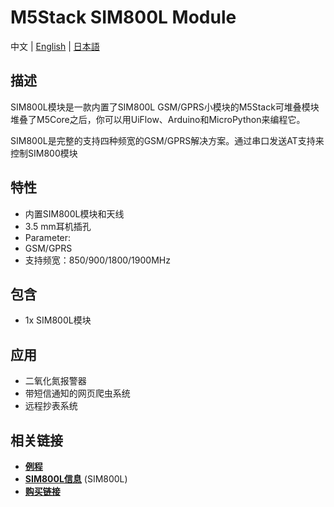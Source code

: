 # M5Stack SIM800L Module

中文 | [English](/en/product_documents/modules/module_sim800) | [日本語](ja/product_documents/modules/module_sim800)

## 描述

SIM800L模块是一款内置了SIM800L GSM/GPRS小模块的M5Stack可堆叠模块堆叠了M5Core之后，你可以用UiFlow、Arduino和MicroPython来编程它。

SIM800L是完整的支持四种频宽的GSM/GPRS解决方案。通过串口发送AT支持来控制SIM800模块

## 特性

-  内置SIM800L模块和天线
-  3.5 mm耳机插孔
-  Parameter:
-  GSM/GPRS
-  支持频宽：850/900/1800/1900MHz

## 包含

-  1x SIM800L模块

## 应用

-  二氧化氮报警器
-  带短信通知的网页爬虫系统
-  远程抄表系统

## 相关链接

-  **[例程](https://github.com/m5stack/M5Stack/tree/master/examples)**
-  **[SIM800L信息](http://simcomm2m.com/En/module/detail.aspx?id=138)**
   (SIM800L)
- **[购买链接](https://www.aliexpress.com/store/product/M5Stack-Official-In-Stock-GSM-Module-SIM800L-Stackable-IoT-Development-Board-for-Arduino-ESP32-with-MIC/3226069_32843211923.html?spm=2114.12010615.8148356.20.25e96be7xE1y22.html)**
